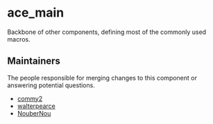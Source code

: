 ace_main
========

Backbone of other components, defining most of the commonly used macros.


## Maintainers

The people responsible for merging changes to this component or answering potential questions.

- [commy2](https://github.com/commy2)
- [walterpearce](https://github.com/walterpearce)
- [NouberNou](https://github.com/NouberNou)
